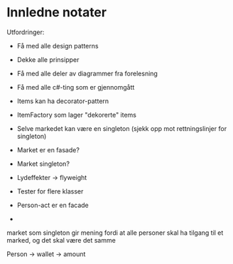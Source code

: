 # Innledne notater 

Utfordringer: 
* Få med alle design patterns 
* Dekke alle prinsipper 
* Få med alle deler av diagrammer fra forelesning 
* Få med alle c#-ting som er gjennomgått 


* Items kan ha decorator-pattern
* ItemFactory som lager "dekorerte" items 
* Selve markedet kan være en singleton (sjekk opp mot rettningslinjer for singleton)
* Market er en fasade? 
* Market singleton? 
* Lydeffekter -> flyweight
* Tester for flere klasser 
* Person-act er en facade 
* 
market som singleton gir mening fordi at alle personer skal ha tilgang til et marked, og det skal være det samme 



Person 
    -> wallet 
        -> amount 
